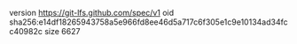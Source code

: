 version https://git-lfs.github.com/spec/v1
oid sha256:e14df18265943758a5e966fd8ee46d5a717c6f305e1c9e10134ad34fcc40982c
size 6627
